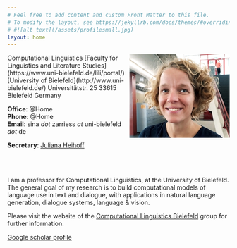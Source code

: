 ```yaml
---
# Feel free to add content and custom Front Matter to this file.
# To modify the layout, see https://jekyllrb.com/docs/themes/#overriding-theme-defaults
# #![alt text](/assets/profilesmall.jpg)  
layout: home
---
```


<img style="float: right;" src="/assets/profilesmall.jpg">
Computational Linguistics
[Faculty for Linguistics and Literature Studies](https://www.uni-bielefeld.de/lili/portal/)  
[University of Bielefeld](http://www.uni-bielefeld.de/)  
Universitätstr. 25
33615 Bielefeld  
Germany  

__Office__: @Home  
__Phone__: @Home    
__Email__: sina *dot* zarriess *at* uni-bielefeld *dot* de

__Secretary__: [Juliana Heihoff](https://ekvv.uni-bielefeld.de/pers_publ/publ/PersonDetail.jsp?personId=45140985)

<br/>
<br/>

I am a professor for Computational Linguistics, at the University of Bielefeld. The general goal of my research is to build computational models of language use in text and dialogue, with applications in natural language generation, dialogue systems, language & vision.

Please visit the website of the [Computational Linguistics Bielefeld](https://clause-bielefeld.github.io/) group for further information.
<br/>

[Google scholar profile](https://scholar.google.de/citations?user=7OOP0iAAAAAJ&hl=de&oi=ao)
